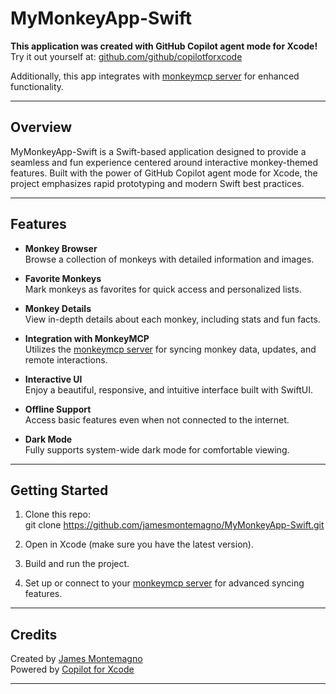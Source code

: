 # MyMonkeyApp-Swift

**This application was created with GitHub Copilot agent mode for Xcode!**  
Try it out yourself at: [github.com/github/copilotforxcode](http://github.com/github/copilotforxcode)

Additionally, this app integrates with [monkeymcp server](https://github.com/jamesmontemagno/monkeymcp) for enhanced functionality.

---

## Overview

MyMonkeyApp-Swift is a Swift-based application designed to provide a seamless and fun experience centered around interactive monkey-themed features. Built with the power of GitHub Copilot agent mode for Xcode, the project emphasizes rapid prototyping and modern Swift best practices.

---

## Features

- **Monkey Browser**  
  Browse a collection of monkeys with detailed information and images.

- **Favorite Monkeys**  
  Mark monkeys as favorites for quick access and personalized lists.

- **Monkey Details**  
  View in-depth details about each monkey, including stats and fun facts.

- **Integration with MonkeyMCP**  
  Utilizes the [monkeymcp server](https://github.com/jamesmontemagno/monkeymcp) for syncing monkey data, updates, and remote interactions.

- **Interactive UI**  
  Enjoy a beautiful, responsive, and intuitive interface built with SwiftUI.

- **Offline Support**  
  Access basic features even when not connected to the internet.

- **Dark Mode**  
  Fully supports system-wide dark mode for comfortable viewing.

---

## Getting Started

1. Clone this repo:  
   git clone https://github.com/jamesmontemagno/MyMonkeyApp-Swift.git

2. Open in Xcode (make sure you have the latest version).

3. Build and run the project.

4. Set up or connect to your [monkeymcp server](https://github.com/jamesmontemagno/monkeymcp) for advanced syncing features.

---

## Credits

Created by [James Montemagno](https://github.com/jamesmontemagno)  
Powered by [Copilot for Xcode](http://github.com/github/copilotforxcode)

---
